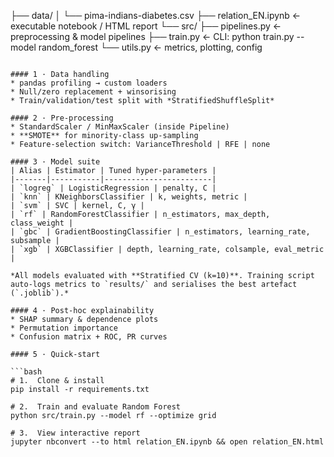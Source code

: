 ├── data/
│   └── pima-indians-diabetes.csv
├── relation_EN.ipynb    ← executable notebook / HTML report
└── src/
    ├── pipelines.py     ← preprocessing & model pipelines
    ├── train.py         ← CLI: python train.py --model random_forest
    └── utils.py         ← metrics, plotting, config
``` :contentReference[oaicite:1]{index=1}  

#### 1 · Data handling  
* pandas profiling → custom loaders  
* Null/zero replacement + winsorising  
* Train/validation/test split with *StratifiedShuffleSplit*  

#### 2 · Pre-processing  
* StandardScaler / MinMaxScaler (inside Pipeline)  
* **SMOTE** for minority-class up-sampling  
* Feature-selection switch: VarianceThreshold | RFE | none  

#### 3 · Model suite  
| Alias | Estimator | Tuned hyper-parameters |
|-------|-----------|------------------------|
| `logreg` | LogisticRegression | penalty, C |
| `knn` | KNeighborsClassifier | k, weights, metric |
| `svm` | SVC | kernel, C, γ |
| `rf` | RandomForestClassifier | n_estimators, max_depth, class_weight |
| `gbc` | GradientBoostingClassifier | n_estimators, learning_rate, subsample |
| `xgb` | XGBClassifier | depth, learning_rate, colsample, eval_metric |

*All models evaluated with **Stratified CV (k=10)**. Training script auto-logs metrics to `results/` and serialises the best artefact (`.joblib`).*

#### 4 · Post-hoc explainability  
* SHAP summary & dependence plots  
* Permutation importance  
* Confusion matrix + ROC, PR curves  

#### 5 · Quick-start

```bash
# 1.  Clone & install
pip install -r requirements.txt

# 2.  Train and evaluate Random Forest
python src/train.py --model rf --optimize grid

# 3.  View interactive report
jupyter nbconvert --to html relation_EN.ipynb && open relation_EN.html
